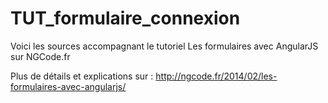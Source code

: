TUT_formulaire_connexion
==============

Voici les sources accompagnant le tutoriel Les formulaires avec AngularJS sur NGCode.fr

Plus de détails et explications sur :
http://ngcode.fr/2014/02/les-formulaires-avec-angularjs/
